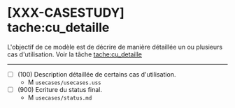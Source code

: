 [XXX-CASESTUDY] tache:cu_detaille
=====================================================================

L'objectif de ce modèle est de décrire de manière détaillée
un ou plusieurs cas d'utilisation.
Voir la tâche [tache:cu_detaille](https://modelscript.readthedocs.io/en/latest/methods/cu_detaille/index.html)
    
_______

- [ ] (100) Description détaillée de certains cas d'utilisation.
    - M ``usecases/usecases.uss``
- [ ] (900) Ecriture du status final.
    - M ``usecases/status.md``

